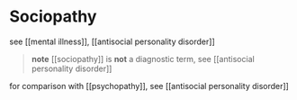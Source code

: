 # Sociopathy

see [[mental illness]], [[antisocial personality disorder]]

> **note** [[sociopathy]] is **not** a diagnostic term, see [[antisocial personality disorder]]

for comparison with [[psychopathy]], see [[antisocial personality disorder]]
